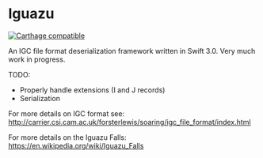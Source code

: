# Iguazu

[![Carthage compatible](https://img.shields.io/badge/Carthage-compatible-4BC51D.svg?style=flat)](https://github.com/Carthage/Carthage)


An IGC file format deserialization framework written in Swift 3.0. Very much work in progress.

TODO:
- Properly handle extensions (I and J records)
- Serialization

For more details on IGC format see: http://carrier.csi.cam.ac.uk/forsterlewis/soaring/igc_file_format/index.html

For more details on the Iguazu Falls: https://en.wikipedia.org/wiki/Iguazu_Falls
